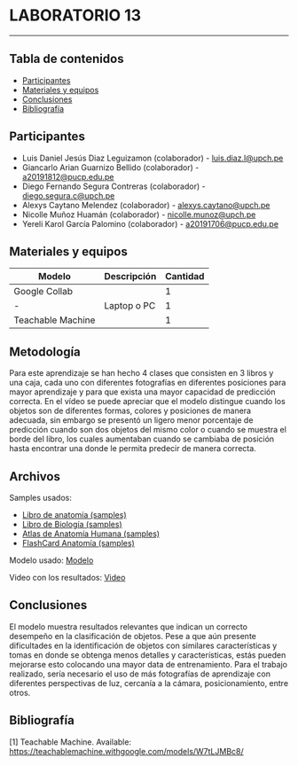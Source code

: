 # LABORATORIO 13
------------------------------------------------

## Tabla de contenidos
- [Participantes](#Participantes)
- [Materiales y equipos](#Materiales-y-equipos)
- [Conclusiones](#Conclusiones)
- [Bibliografía](#Bibliografía)

## Participantes <br />
- Luis Daniel Jesús Diaz Leguizamon (colaborador) - luis.diaz.l@upch.pe <br />
- Giancarlo Arian Guarnizo Bellido (colaborador) - a20191812@pucp.edu.pe <br />
- Diego Fernando Segura Contreras (colaborador) - diego.segura.c@upch.pe <br />
- Alexys Caytano Melendez (colaborador) - alexys.caytano@upch.pe <br />
- Nicolle Muñoz Huamán (colaborador) - nicolle.munoz@upch.pe <br />
- Yereli Karol García Palomino (colaborador) - a20191706@pucp.edu.pe <br />

## Materiales y equipos <br />
| Modelo         | Descripción      | Cantidad |
| ---            |     ---          |  ---     |
| Google Collab |      |     1    |
| -              | Laptop o PC      |     1    |
| Teachable Machine |      |     1    |

## Metodología <br />
Para este aprendizaje se han hecho 4 clases que consisten en 3 libros y una caja, cada uno con diferentes fotografías en diferentes posiciones para mayor aprendizaje y para que exista una mayor capacidad de predicción correcta.
En el vídeo se puede apreciar que el modelo distingue cuando los objetos son de diferentes formas, colores y posiciones de manera adecuada, sin embargo se presentó un ligero menor porcentaje de predicción cuando son dos objetos del mismo color o cuando se muestra el borde del libro, los cuales aumentaban cuando se cambiaba de posición hasta encontrar una donde le permita predecir de manera correcta.


## Archivos
Samples usados: <br />
- [Libro de anatomía (samples)](https://github.com/luisdiazl/introduccionse-alesbiomedicas_grupo1/blob/main/Software/Lab13_files/Libro%20de%20Anatom%C3%ADa-samples.zip)
- [Libro de Biología (samples)](https://github.com/luisdiazl/introduccionse-alesbiomedicas_grupo1/blob/main/Software/Lab13_files/Libro%20de%20Biolog%C3%ADa-samples.zip)
- [Atlas de Anatomía Humana (samples)](https://github.com/luisdiazl/introduccionse-alesbiomedicas_grupo1/blob/main/Software/Lab13_files/Atlas%20de%20Anatom%C3%ADa%20Humana-samples.zip)
- [FlashCard Anatomía (samples)](https://github.com/luisdiazl/introduccionse-alesbiomedicas_grupo1/blob/main/Software/Lab13_files/FlashCard%20Anatom%C3%ADa-samples.zip)  <br />

Modelo usado:
[Modelo](https://github.com/luisdiazl/introduccionse-alesbiomedicas_grupo1/blob/main/Software/Lab13_files/tm-my-image-model.zip)

Video con los resultados:
[Video](https://drive.google.com/file/d/1sSOJDd9BZkdz_VQvExq8YvTJDlHv7mth/view?usp=sharing)

## Conclusiones
El modelo muestra resultados relevantes que indican un correcto desempeño en la clasificación de objetos. Pese a que aún presente dificultades en la identificación de objetos con similares características y tomas en donde se obtenga menos detalles y características, estás pueden mejorarse esto colocando una mayor data de entrenamiento. Para el trabajo realizado, sería necesario el uso de más fotografías de aprendizaje con diferentes perspectivas de luz, cercanía a la cámara, posicionamiento, entre otros.

## Bibliografía
[1] Teachable Machine. Available: https://teachablemachine.withgoogle.com/models/W7tLJMBc8/
